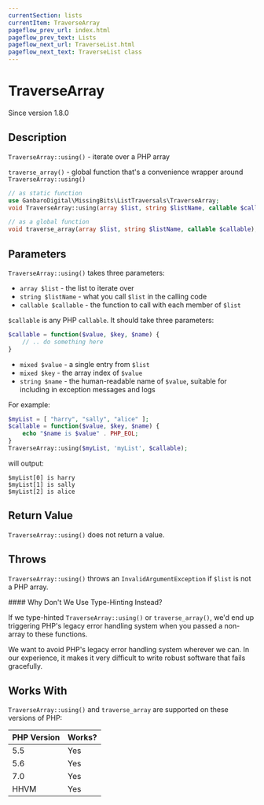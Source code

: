 ```yaml
---
currentSection: lists
currentItem: TraverseArray
pageflow_prev_url: index.html
pageflow_prev_text: Lists
pageflow_next_url: TraverseList.html
pageflow_next_text: TraverseList class
---
```


# TraverseArray

<div class="callout info" markdown="1">
Since version 1.8.0
</div>

## Description

`TraverseArray::using()` - iterate over a PHP array

`traverse_array()` - global function that's a convenience wrapper around `TraverseArray::using()`

```php
// as static function
use GanbaroDigital\MissingBits\ListTraversals\TraverseArray;
void TraverseArray::using(array $list, string $listName, callable $callable);

// as a global function
void traverse_array(array $list, string $listName, callable $callable);
```

## Parameters

`TraverseArray::using()` takes three parameters:

* `array $list` - the list to iterate over
* `string $listName` - what you call `$list` in the calling code
* `callable $callable` - the function to call with each member of `$list`

`$callable` is any PHP `callable`. It should take three parameters:

```php
$callable = function($value, $key, $name) {
    // .. do something here
}
```

* `mixed $value` - a single entry from `$list`
* `mixed $key` - the array index of `$value`
* `string $name` - the human-readable name of `$value`, suitable for including in exception messages and logs

For example:

```php
$myList = [ "harry", "sally", "alice" ];
$callable = function($value, $key, $name) {
    echo "$name is $value" . PHP_EOL;
}
TraverseArray::using($myList, 'myList', $callable);
```

will output:

    $myList[0] is harry
    $myList[1] is sally
    $myList[2] is alice

## Return Value

`TraverseArray::using()` does not return a value.

## Throws

`TraverseArray::using()` throws an `InvalidArgumentException` if `$list` is not a PHP array.

<div class="callout info" markdown="1">
#### Why Don't We Use Type-Hinting Instead?

If we type-hinted `TraverseArray::using()` or `traverse_array()`, we'd end up triggering PHP's legacy error handling system when you passed a non-array to these functions.

We want to avoid PHP's legacy error handling system wherever we can. In our experience, it makes it very difficult to write robust software that fails gracefully.
</div>

## Works With

`TraverseArray::using()` and `traverse_array` are supported on these versions of PHP:

PHP Version | Works?
------------|-------
5.5 | Yes
5.6 | Yes
7.0 | Yes
HHVM | Yes
